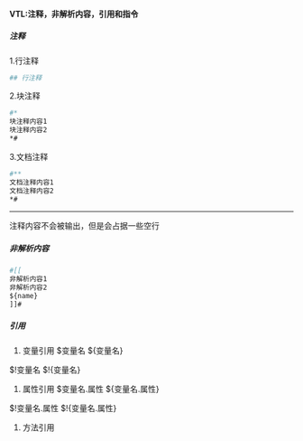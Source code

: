 #### VTL:注释，非解析内容，引用和指令

##### 注释
1.行注释
```apache
## 行注释
```
2.块注释
```apache
#*
块注释内容1
块注释内容2
*#
```
3.文档注释
```apache
#**
文档注释内容1
文档注释内容2
*#
```

***
注释内容不会被输出，但是会占据一些空行

##### 非解析内容
```apache
#[[
非解析内容1
非解析内容2
${name}
]]#
```

##### 引用
1. 变量引用
$变量名 ${变量名}

$!变量名 $!{变量名}

1. 属性引用
$变量名.属性 ${变量名.属性}

$!变量名.属性 $!{变量名.属性}

1. 方法引用

